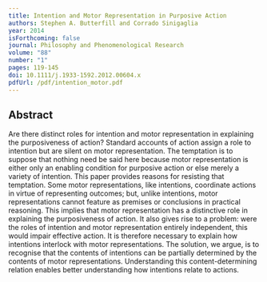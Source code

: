 ```yaml
---
title: Intention and Motor Representation in Purposive Action
authors: Stephen A. Butterfill and Corrado Sinigaglia
year: 2014
isForthcoming: false
journal: Philosophy and Phenomenological Research
volume: "88"
number: "1"
pages: 119-145
doi: 10.1111/j.1933-1592.2012.00604.x
pdfUrl: /pdf/intention_motor.pdf
---
```


## Abstract

Are there distinct roles for intention and motor representation in explaining the purposiveness of action? Standard accounts of action assign a role to intention but are silent on motor representation. The temptation is to suppose that nothing need be said here because motor representation is either only an enabling condition for purposive action or else merely a variety of intention. This paper provides reasons for resisting that temptation. Some motor representations, like intentions, coordinate actions in virtue of representing outcomes; but, unlike intentions, motor representations cannot feature as premises or conclusions in practical reasoning. This implies that motor representation has a distinctive role in explaining the purposiveness of action. It also gives rise to a problem: were the roles of intention and motor representation entirely independent, this would impair effective action. It is therefore necessary to explain how intentions interlock with motor representations. The solution, we argue, is to recognise that the contents of intentions can be partially determined by the contents of motor representations. Understanding this content-determining relation enables better understanding how intentions relate to actions.

